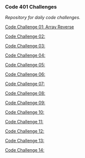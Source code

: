 ### Code 401 Challenges

*Repository for daily code challenges.*

[Code Challenge 01: Array Reverse]('./code-challenges/01-ArrayReverse/array-reverse.js') 

[Code Challenge 02: ]() 

[Code Challenge 03: ]()  

[Code Challenge 04: ]() 

[Code Challenge 05: ]() 

[Code Challenge 06: ]()  

[Code Challenge 07: ]() 

[Code Challenge 08: ]() 

[Code Challenge 09: ]() 

[Code Challenge 10: ]() 

[Code Challenge 11: ]() 

[Code Challenge 12: ]() 

[Code Challenge 13: ]() 

[Code Challenge 14: ]() 
